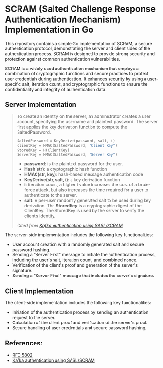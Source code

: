 # SCRAM (Salted Challenge Response Authentication Mechanism) Implementation in Go

This repository contains a simple Go implementation of SCRAM, a secure authentication protocol, demonstrating the server and client sides of the authentication process. SCRAM is designed to provide strong security and protection against common authentication vulnerabilities.

SCRAM is a widely used authentication mechanism that employs a combination of cryptographic functions and secure practices to protect user credentials during authentication. It enhances security by using a user-specific salt, iteration count, and cryptographic functions to ensure the confidentiality and integrity of authentication data.

## Server Implementation

> To create an identity on the server, an administrator creates a user account, specifying the username and plaintext password. The server first applies the key derivation function to compute the SaltedPassword.
> 
> ```py
> SaltedPassword = KeyDerive(password, salt, i)
> ClientKey = HMAC(SaltedPassword, "Client Key")
> StoredKey = H(ClientKey)
> ServerKey = HMAC(SaltedPassword, "Server Key")
> ```
> - **password**: is the plaintext password for the user.
> - **Hash(str)**: a cryptographic hash function
> - **HMAC(str, key)**: hash-based message authentication code
> - **KeyDerive(str, salt, i)**: a key derivation function
> - **i**: iteration count, a higher i value increases the cost of a brute-force attack, but also increases the time required for a user to authenticate to the server.
> - **salt**: A per-user randomly generated salt to be used during key derivation.
> The **StoredKey** is a cryptographic digest of the ClientKey. The StoredKey is used by the server to verify the client’s identity.
>
> *Cited from [Kafka authentication using SASL/SCRAM](https://medium.com/@hussein.joe.au/kafka-authentication-using-sasl-scram-740e55da1fbc)*

The server-side implementation includes the following key functionalities:

- User account creation with a randomly generated salt and secure password hashing.
- Sending a "Server First" message to initiate the authentication process, including the user's salt, iteration count, and combined nonce.
- Verification of the client's proof and generation of the server's signature.
- Sending a "Server Final" message that includes the server's signature.

## Client Implementation
The client-side implementation includes the following key functionalities:

- Initiation of the authentication process by sending an authentication request to the server.
- Calculation of the client proof and verification of the server's proof.
- Secure handling of user credentials and secure password hashing.


## References:
- [RFC 5802](https://tools.ietf.org/html/rfc5802)
- [Kafka authentication using SASL/SCRAM](https://medium.com/@hussein.joe.au/kafka-authentication-using-sasl-scram-740e55da1fbc)
